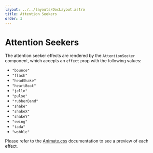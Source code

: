 ```yaml
---
layout: ../../layouts/DocLayout.astro
title: Attention Seekers
order: 3
---
```


# Attention Seekers

The attention seeker effects are rendered by the `AttentionSeeker` component, which accepts an `effect` prop with the following values:

- `"bounce"`
- `"flash"`
- `"headShake"`
- `"heartBeat"`
- `"jello"`
- `"pulse"`
- `"rubberBand"`
- `"shake"`
- `"shakeX"`
- `"shakeY"`
- `"swing"`
- `"tada"`
- `"wobble"`

Please refer to the [Animate.css](https://animate.style) documentation to see a preview of each effect.
